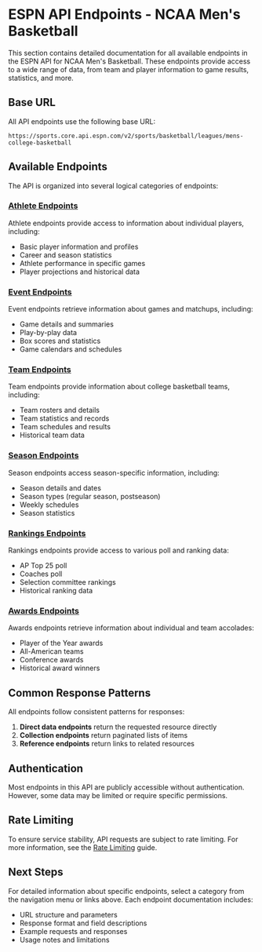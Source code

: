 # ESPN API Endpoints - NCAA Men's Basketball

This section contains detailed documentation for all available endpoints in the ESPN API for NCAA Men's Basketball. These endpoints provide access to a wide range of data, from team and player information to game results, statistics, and more.

## Base URL

All API endpoints use the following base URL:

```
https://sports.core.api.espn.com/v2/sports/basketball/leagues/mens-college-basketball
```

## Available Endpoints

The API is organized into several logical categories of endpoints:

### [Athlete Endpoints](athletes.md)

Athlete endpoints provide access to information about individual players, including:

- Basic player information and profiles
- Career and season statistics
- Athlete performance in specific games
- Player projections and historical data

### [Event Endpoints](events.md)

Event endpoints retrieve information about games and matchups, including:

- Game details and summaries
- Play-by-play data
- Box scores and statistics
- Game calendars and schedules

### [Team Endpoints](teams.md)

Team endpoints provide information about college basketball teams, including:

- Team rosters and details
- Team statistics and records
- Team schedules and results
- Historical team data

### [Season Endpoints](seasons.md)

Season endpoints access season-specific information, including:

- Season details and dates
- Season types (regular season, postseason)
- Weekly schedules
- Season statistics

### [Rankings Endpoints](rankings.md)

Rankings endpoints provide access to various poll and ranking data:

- AP Top 25 poll
- Coaches poll
- Selection committee rankings
- Historical ranking data

### [Awards Endpoints](awards.md)

Awards endpoints retrieve information about individual and team accolades:

- Player of the Year awards
- All-American teams
- Conference awards
- Historical award winners

## Common Response Patterns

All endpoints follow consistent patterns for responses:

1. **Direct data endpoints** return the requested resource directly
2. **Collection endpoints** return paginated lists of items
3. **Reference endpoints** return links to related resources

## Authentication

Most endpoints in this API are publicly accessible without authentication. However, some data may be limited or require specific permissions.

## Rate Limiting

To ensure service stability, API requests are subject to rate limiting. For more information, see the [Rate Limiting](../guides/rate-limiting.md) guide.

## Next Steps

For detailed information about specific endpoints, select a category from the navigation menu or links above. Each endpoint documentation includes:

- URL structure and parameters
- Response format and field descriptions
- Example requests and responses
- Usage notes and limitations
